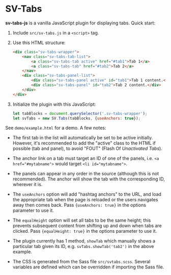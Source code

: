 
SV-Tabs
=================================================

**sv-tabs-js** is a vanilla JavaScript plugin for displaying tabs. Quick start:

1. Include `src/sv-tabs.js` in a `<script>` tag.

2. Use this HTML structure:

	```html
	<div class="sv-tabs-wrapper">
		<nav class="sv-tabs-tab-list">
			<a class="sv-tabs-tab active" href="#tab1">Tab 1</a>
			<a class="sv-tabs-tab" href="#tab2">Tab 2</a>
		</nav>
		<div class="sv-tabs-panel-list">
			<div class="sv-tabs-panel active" id="tab1">Tab 1 content.</div>
			<div class="sv-tabs-panel" id="tab2">Tab 2 content.</div>
		</div>
	</div>
	```

3. Initialize the plugin with this JavaScript:

	```js
	let tabBlocks = document.querySelector('.sv-tabs-wrapper');
	let svTabs = new SV.Tabs(tabBlocks, {useAnchors: true});
	```

See `demo/example.html` for a demo. A few notes:

- The first tab in the list will automatically be set to be active initially. However, it's recommended to add the "active" class to the HTML if possible (tab and panel), to avoid "FOUT" (Flash Of *Unactivated Tabs*).

- The anchor link on a tab must target an ID of one of the panels, i.e. `<a href="#mytabname">` would target `<li id="mytabname">`.

- The panels can appear in any order in the source (although this is not recommended). The anchor will show the tab with the corresponding ID, wherever it is.

- The `useAnchors` option will add "hashtag anchors" to the URL, and load the appropriate tab when the page is reloaded or the users navigates away then comes back. Pass `{useAnchors: true}` in the options parameter to use it.

- The `equalHeight` option will set all tabs to be the same height; this prevents subsequent content from shifting up and down when tabs are clicked. Pass `{equalHeight: true}` in the options parameter to use it.

- The plugin currently has 1 method, `showTab` which manually shows a particular tab given its ID, e.g. `svTabs.showTab('tab2')` in the above example.

- The CSS is generated from the Sass file `src/svtabs.scss`. Several variables are defined which can be overridden if importing the Sass file.

